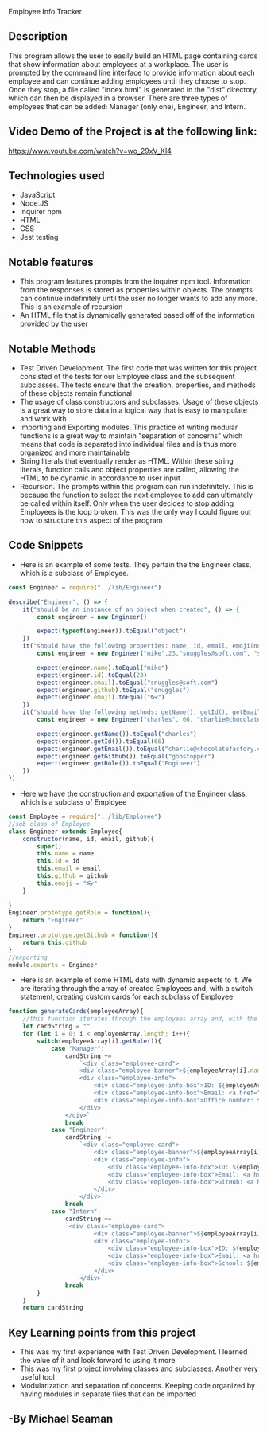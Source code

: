 Employee Info Tracker

## Description

This program allows the user to easily build an HTML page containing cards that show information about employees at a workplace.  The user is prompted by the command line interface to provide information about each employee and can continue adding employees until they choose to stop.  Once they stop, a file called "index.html" is generated in the "dist" directory, which can then be displayed in a browser.  There are three types of employees that can be added: Manager (only one), Engineer, and Intern.  

## Video Demo of the Project is at the following link:
https://www.youtube.com/watch?v=wo_29xV_Kl4

## Technologies used
- JavaScript
- Node.JS
- Inquirer npm
- HTML
- CSS
- Jest testing

## Notable features
- This program features prompts from the inquirer npm tool. Information from the responses is stored as properties within objects.  The prompts can continue indefinitely until the user no longer wants to add any more.  This is an example of recursion
- An HTML file that is dynamically generated based off of the information provided by the user
## Notable Methods
- Test Driven Development. The first code that was written for this project consisted of the tests for our Employee class and the subsequent subclasses.  The tests ensure that the creation, properties, and methods of these objects remain functional
- The usage of class constructors and subclasses. Usage of these objects is a great way to store data in a logical way that is easy to manipulate and work with
- Importing and Exporting modules.  This practice of writing modular functions is a great way to maintain "separation of concerns" which means that code is separated into individual files and is thus more organized and more maintainable
- String literals that eventually render as HTML.  Within these string literals, function calls and object properties are called, allowing the HTML to be dynamic in accordance to user input
- Recursion. The prompts within this program can run indefinitely.  This is because the function to select the next employee to add can ultimately be called within itself.  Only when the user decides to stop adding Employees is the loop broken.  This was the only way I could figure out how to structure this aspect of the program
## Code Snippets
- Here is an example of some tests.  They pertain the the Engineer class, which is a subclass of Employee.  
```javascript
const Engineer = require("../lib/Engineer")

describe("Engineer", () => {
    it("should be an instance of an object when created", () => {
        const engineer = new Engineer()

        expect(typeof(engineer)).toEqual("object")
    })
    it("should have the following properties: name, id, email, emoji(not an argument), and github", () =>{
        const engineer = new Engineer("mike",23,"snuggles@soft.com", "snuggles")

        expect(engineer.name).toEqual("mike")
        expect(engineer.id).toEqual(23)
        expect(engineer.email).toEqual("snuggles@soft.com")
        expect(engineer.github).toEqual("snuggles")
        expect(engineer.emoji).toEqual("👓")
    })
    it("should have the following methods: getName(), getId(), getEmail(), getGithub(), and getRole()", () => {
        const engineer = new Engineer("charles", 66, "charlie@chocolatefactory.com", "gobstopper")

        expect(engineer.getName()).toEqual("charles")
        expect(engineer.getId()).toEqual(66)
        expect(engineer.getEmail()).toEqual("charlie@chocolatefactory.com")
        expect(engineer.getGithub()).toEqual("gobstopper")
        expect(engineer.getRole()).toEqual("Engineer")
    })
})
```
- Here we have the construction and exportation of the Engineer class, which is a subclass of Employee
```javascript
const Employee = require("../lib/Employee")
//sub class of Employee
class Engineer extends Employee{
    constructor(name, id, email, github){
        super()
        this.name = name
        this.id = id
        this.email = email
        this.github = github
        this.emoji = "👓"
    }
    
}
Engineer.prototype.getRole = function(){
    return "Engineer"
}
Engineer.prototype.getGithub = function(){
    return this.github
}
//exporting
module.exports = Engineer
```
- Here is an example of some HTML data with dynamic aspects to it. We are iterating through the array of created Employees and, with a switch statement, creating custom cards for each subclass of Employee
```javascript
function generateCards(employeeArray){
    //this function iterates through the employees array and, with the switch statement below, adds the necessary HTML to display a card with each employees info.  The "getRole()" method is what we use to assess which type of employee each one is
    let cardString = ""
    for (let i = 0; i < employeeArray.length; i++){
        switch(employeeArray[i].getRole()){
            case "Manager":
                cardString +=
                    `<div class="employee-card">
                    <div class="employee-banner">${employeeArray[i].name}<br>${employeeArray[i].emoji} ${employeeArray[i].getRole()}</div>
                    <div class="employee-info">
                        <div class="employee-info-box">ID: ${employeeArray[i].id}</div>
                        <div class="employee-info-box">Email: <a href="mailto:${employeeArray[i].email}">${employeeArray[i].email}</a></div>
                        <div class="employee-info-box">Office number: ${employeeArray[i].officeNumber}</div>
                    </div>
                </div>`
                break
            case "Engineer":
                cardString +=
                    `<div class="employee-card">
                        <div class="employee-banner">${employeeArray[i].name}<br>${employeeArray[i].emoji} ${employeeArray[i].getRole()}</div>
                        <div class="employee-info">
                            <div class="employee-info-box">ID: ${employeeArray[i].id}</div>
                            <div class="employee-info-box">Email: <a href="mailto:${employeeArray[i].email}">${employeeArray[i].email}</a></div>
                            <div class="employee-info-box">GitHub: <a href="https://github.com/${employeeArray[i].github}" target="_blank">${employeeArray[i].github}</a></div>
                        </div>
                    </div>`
                break
            case "Intern":
                cardString +=
                `<div class="employee-card">
                        <div class="employee-banner">${employeeArray[i].name}<br>${employeeArray[i].emoji} ${employeeArray[i].getRole()}</div>
                        <div class="employee-info">
                            <div class="employee-info-box">ID: ${employeeArray[i].id}</div>
                            <div class="employee-info-box">Email: <a href="mailto:${employeeArray[i].email}">${employeeArray[i].email}</a></div>
                            <div class="employee-info-box">School: ${employeeArray[i].school}</div>
                        </div>
                    </div>`
                break
        }
    }
    return cardString
```
## Key Learning points from this project
- This was my first experience with Test Driven Development.  I learned the value of it and look forward to using it more
- This was my first project involving classes and subclasses.  Another very useful tool
- Modularization and separation of concerns.  Keeping code organized by having modules in separate files that can be imported

## -By Michael Seaman

